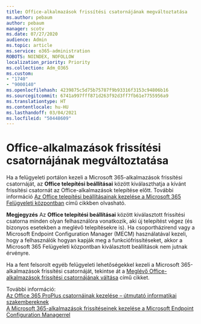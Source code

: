 ```yaml
---
title: Office-alkalmazások frissítési csatornájának megváltoztatása
ms.author: pebaum
author: pebaum
manager: scotv
ms.date: 07/27/2020
audience: Admin
ms.topic: article
ms.service: o365-administration
ROBOTS: NOINDEX, NOFOLLOW
localization_priority: Priority
ms.collection: Adm_O365
ms.custom:
- "1740"
- "9000140"
ms.openlocfilehash: 4239875c5d75b75787f9b93316f3153c94806b16
ms.sourcegitcommit: 6741a997fff871d263f92d3ff7fb61e7755956a9
ms.translationtype: HT
ms.contentlocale: hu-HU
ms.lasthandoff: 03/04/2021
ms.locfileid: "50448609"
---
```

# <a name="change-update-channels-for-office-apps"></a>Office-alkalmazások frissítési csatornájának megváltoztatása

Ha a felügyeleti portálon kezeli a Microsoft 365-alkalmazások frissítési csatornáját, az **Office telepítési beállításai** között kiválaszthatja a kívánt frissítési csatornát az Office-alkalmazások telepítése előtt. További információ [Az Office telepítési beállításainak kezelése a Microsoft 365 Felügyeleti központban](https://docs.microsoft.com/deployoffice/manage-software-download-settings-office-365) című cikkben olvasható.

**Megjegyzés** Az **Office telepítési beállításai** között kiválasztott frissítési csatorna minden olyan felhasználóra vonatkozik, aki új telepítést végez (és bizonyos esetekben a meglévő telepítésekre is). Ha csoportházirend vagy a Microsoft Endpoint Configuration Manager (MECM) használatával kezeli, hogy a felhasználók hogyan kapják meg a funkciófrissítéseket, akkor a Microsoft 365 Felügyeleti központban kiválasztott beállítások nem jutnak érvényre.

Ha a fent felsorolt egyéb felügyeleti lehetőségekkel kezeli a Microsoft 365-alkalmazások frissítési csatornáját, tekintse át a [Meglévő Office-alkalmazások frissítési csatornájának váltása](https://support.microsoft.com/help/3185078/how-to-switch-from-semi-annual-channel-to-monthly-channel) című cikket.

További információ:  
[Az Office 365 ProPlus csatornáinak kezelése – útmutató informatikai szakembereknek](https://techcommunity.microsoft.com/t5/office-365-blog/how-to-manage-office-365-proplus-channels-for-it-pros/ba-p/795813)  
[A Microsoft 365-alkalmazások frissítéseinek kezelése a Microsoft Endpoint Configuration Managerrel](https://docs.microsoft.com/deployoffice/manage-microsoft-365-apps-updates-configuration-manager)